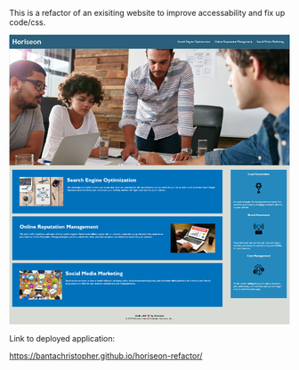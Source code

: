 This is a refactor of an exisiting website to improve accessability and fix up code/css.

![images](/assets/images/horiseon-refactor.png "Screenshot of refactor")

Link to deployed application:

https://bantachristopher.github.io/horiseon-refactor/